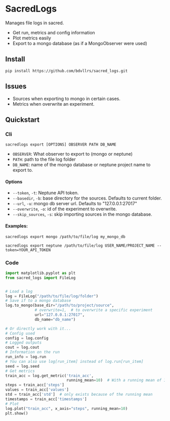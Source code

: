 # SacredLogs
Manages file logs in sacred.
- Get run, metrics and config information
- Plot metrics easily
- Export to a mongo database (as if a MongoObserver were used)

## Install
`pip install https://github.com/bdvllrs/sacred_logs.git`

## Issues
- Sources when exporting to mongo in certain cases.
- Metrics when overwrite an experiment.

## Quickstart

### Cli
```
sacredlogs export [OPTIONS] OBSERVER PATH DB_NAME
```
- `OBSERVER`: What observer to export to (mongo or neptune)
- `PATH`: path to the file log folder
- `DB_NAME`: name of the mongo database or neptune project name to export to.

#### Options
- `--token`, `-t`: Neptune API token.
- `--basedir`, `-b`: base directory for the sources. Defaults to current folder.
- `--url`, `-u`: mongo db server url. Defaults to "127.0.0.1:27017"
- `--overwrite`, `-o`: id of the experiment to overwrite.
- `--skip_sources`, `-s`: skip importing sources in the mongo database.

#### Examples:
```
sacredlogs export mongo /path/to/file/log my_mongo_db
```

```
sacredlogs export neptune /path/to/file/log USER_NAME/PROJECT_NAME --token=YOUR_API_TOKEN
```

### Code

```python
import matplotlib.pyplot as plt
from sacred_logs import FileLog


# Load a log
log = FileLog("/path/to/file/log/folder")
# Save if to a mongo database
log.to_mongo(base_dir="/path/to/project/source",
             # overwrite=1,  # to overwrite a specific experiment
             url="127.0.0.1:27017",
             db_name="db_name")

# Or directly work with it...
# Config used
config = log.config
# Logged outputs
cout = log.cout
# Information on the run
run_info = log.run
# You can also use log[run_item] instead of log.run[run_item]
seed = log.seed
# Get metrics
train_acc = log.get_metric('train_acc',
                           running_mean=10)  # With a running mean of 10
steps = train_acc['steps']
values = train_acc['values']
std = train_acc['std']  # only exists because of the running mean
timestamps = train_acc['timestamps']
# Plot
log.plot("train_acc", x_axis="steps", running_mean=10)
plt.show()
```